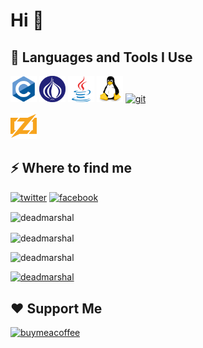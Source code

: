 <h1>Hi 👋</h1>
<p></p>
<h2>🚀 Languages and Tools I Use</h2>
<p><a target="_blank" href="https://raw.githubusercontent.com/devicons/devicon/master/icons/c/c-original.svg" style="display: inline-block;"><img src="https://raw.githubusercontent.com/devicons/devicon/master/icons/c/c-original.svg" alt="c" width="42" height="42" /></a>
<a target="_blank" href="https://raw.githubusercontent.com/devicons/devicon/refs/heads/master/icons/perl/perl-original.svg" style="display: inline-block;"><img src="https://raw.githubusercontent.com/devicons/devicon/refs/heads/master/icons/perl/perl-original.svg" alt="perl" width="42" height="42" /></a>
<a target="_blank" href="https://raw.githubusercontent.com/devicons/devicon/master/icons/java/java-original.svg" style="display: inline-block;"><img src="https://raw.githubusercontent.com/devicons/devicon/master/icons/java/java-original.svg" alt="java" width="42" height="42" /></a>
<a target="_blank" href="https://raw.githubusercontent.com/devicons/devicon/master/icons/linux/linux-original.svg" style="display: inline-block;"><img src="https://raw.githubusercontent.com/devicons/devicon/master/icons/linux/linux-original.svg" alt="linux" width="42" height="42" /></a>
<a target="_blank" href="https://www.vectorlogo.zone/logos/git-scm/git-scm-icon.svg" style="display: inline-block;"><img src="https://www.vectorlogo.zone/logos/git-scm/git-scm-icon.svg" alt="git" width="42" height="42" /></a></p>
<a target="_blank" href="https://raw.githubusercontent.com/devicons/devicon/refs/heads/master/icons/zig/zig-original.svg" style="display: inline-block;"><img src="https://raw.githubusercontent.com/devicons/devicon/refs/heads/master/icons/zig/zig-original.svg" alt="git" width="42" height="42" /></a></p>

<h2>⚡️ Where to find me</h2>
<p><a target="_blank" href="https://twitter.com/adeadmarshal" style="display: inline-block;"><img src="https://img.shields.io/badge/twitter-x?style=for-the-badge&logo=x&logoColor=white&color=#0f1419" alt="twitter" /></a>
<a target="_blank" href="https://www.facebook.com/deadmarshal" style="display: inline-block;"><img src="https://img.shields.io/badge/facebook-logo?style=for-the-badge&logo=facebook&logoColor=white&color=#0866ff" alt="facebook" /></a></p>
<p><img align="center" src="https://github-readme-stats.vercel.app/api?username=deadmarshal&show_icons=true&locale=en" alt="deadmarshal" /></p>
<p><img align="center" src="https://github-readme-streak-stats.herokuapp.com/?user=deadmarshal&" alt="deadmarshal" /></p>
<p><img src="https://github-readme-stats.vercel.app/api/top-langs?username=deadmarshal&show_icons=true&locale=en&layout=compact" alt="deadmarshal" /></p>
<p><a href="https://github.com/ryo-ma/github-profile-trophy"><img src="https://github-profile-trophy.vercel.app/?username=deadmarshal" alt="deadmarshal" /></a></p>
<h2>❤️ Support Me</h2>
<p><p>
<a href="https://www.buymeacoffee.com/deadmarshal">
<img src="https://cdn.buymeacoffee.com/buttons/v2/default-yellow.png" width="160" alt="buymeacoffee" />
</a>
</p>
</p>
